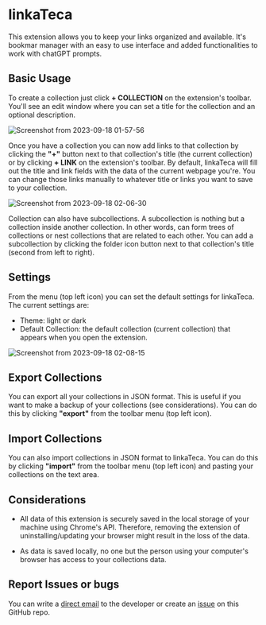 # linkaTeca

This extension allows you to keep your links organized and available. It's bookmar manager with an easy to use interface and added functionalities to work with chatGPT prompts.

## Basic Usage
    
To create a collection just click **+ COLLECTION** on the extension's toolbar.
You'll see an edit window where you can set a title for the collection and an optional description.

![Screenshot from 2023-09-18 01-57-56](https://github.com/pablo-guelu/linkateca/assets/64326483/635e9804-1f37-4b21-a7f8-448936f4f0d3)


Once you have a collection you can now add links to that collection by clicking the **"+"** button next to that collection's title (the current collection) or by clicking **+ LINK** on the extension's toolbar. By default, linkaTeca will fill out the title and link fields with the data of the current webpage you're. You can change those links manually to whatever title or links you want to save to your collection.

![Screenshot from 2023-09-18 02-06-30](https://github.com/pablo-guelu/linkateca/assets/64326483/9ec9fd33-726a-455a-89cb-89f1cde4295f)


Collection can also have subcollections. A subcollection is nothing but a collection inside another collection. In other words, can form trees of collections or nest collections that are related to each other. You can add a subcollection by clicking the folder icon button next to that collection's title (second from left to right). 

## Settings

From the menu (top left icon) you can set the default settings for linkaTeca.
The current settings are:

- Theme: light or dark
- Default Collection: the default collection (current collection) that appears when you open the extension.

![Screenshot from 2023-09-18 02-08-15](https://github.com/pablo-guelu/linkateca/assets/64326483/296825e4-24ad-471f-b827-23b641a8aa88)


## Export Collections

You can export all your collections in JSON format. This is useful if you want to make a backup of your collections (see considerations). You can do this by clicking **"export"** from the toolbar menu (top left icon).

## Import Collections

You can also import collections in JSON format to linkaTeca. You can do this by clicking **"import"** from the toolbar menu (top left icon) and pasting your collections on the text area.

## Considerations

- All data of this extension is securely saved in the local storage of your machine using Chrome's API. Therefore, removing the extension of uninstalling/updating your browser might result in the loss of the data.

- As data is saved locally, no one but the person using your computer's browser has access to your collections data.

## Report Issues or bugs

You can write a [direct email](mailto:pablo.guelu@gmail.com) to the developer or  create an [issue](https://docs.github.com/en/issues/tracking-your-work-with-issues/creating-an-issue) on this GitHub repo.
